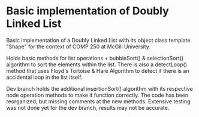 # Basic implementation of Doubly Linked List

Basic implementation of a Doubly Linked List with its object class template "Shape" for the context of COMP 250 at McGill University.

Holds basic methods for list operations + bubbleSort() & selectionSort() algorithm to sort the elements within the list. There is also a detectLoop() method that uses Floyd's Tortoise & Hare Algorithm to detect if there is an accidental loop in the list itself.

Dev branch holds the additional insertionSort() algorithm with its respective node operation methods to make it function correctly. The code has been reorganized, but missing comments at the new methods. Extensive testing was not done yet for the dev branch, results may not be accurate.

